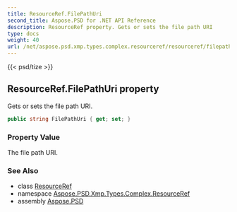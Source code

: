 ```yaml
---
title: ResourceRef.FilePathUri
second_title: Aspose.PSD for .NET API Reference
description: ResourceRef property. Gets or sets the file path URI
type: docs
weight: 40
url: /net/aspose.psd.xmp.types.complex.resourceref/resourceref/filepathuri/
---
```

{{< psd/tize >}}
## ResourceRef.FilePathUri property

Gets or sets the file path URI.

```csharp
public string FilePathUri { get; set; }
```

### Property Value

The file path URI.

### See Also

* class [ResourceRef](../)
* namespace [Aspose.PSD.Xmp.Types.Complex.ResourceRef](../../../aspose.psd.xmp.types.complex.resourceref/)
* assembly [Aspose.PSD](../../../)



